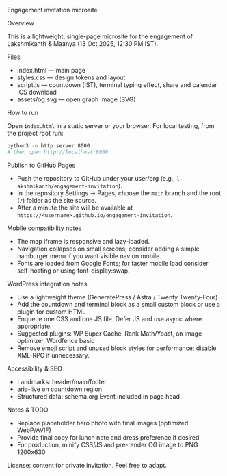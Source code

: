 Engagement invitation microsite

Overview

This is a lightweight, single-page microsite for the engagement of Lakshmikanth & Maanya (13 Oct 2025, 12:30 PM IST).

Files
- index.html — main page
- styles.css — design tokens and layout
- script.js — countdown (IST), terminal typing effect, share and calendar ICS download
- assets/og.svg — open graph image (SVG)

How to run

Open `index.html` in a static server or your browser. For local testing, from the project root run:

```bash
python3 -m http.server 8000
# then open http://localhost:8000
```

Publish to GitHub Pages

- Push the repository to GitHub under your user/org (e.g., `l-akshmikanth/engagement-invitation`).
- In the repository Settings → Pages, choose the `main` branch and the root (`/`) folder as the site source.
- After a minute the site will be available at `https://<username>.github.io/engagement-invitation`.

Mobile compatibility notes

- The map iframe is responsive and lazy-loaded.
- Navigation collapses on small screens; consider adding a simple hamburger menu if you want visible nav on mobile.
- Fonts are loaded from Google Fonts; for faster mobile load consider self-hosting or using font-display:swap.

WordPress integration notes
- Use a lightweight theme (GeneratePress / Astra / Twenty Twenty-Four)
- Add the countdown and terminal block as a small custom block or use a plugin for custom HTML
- Enqueue one CSS and one JS file. Defer JS and use async where appropriate.
- Suggested plugins: WP Super Cache, Rank Math/Yoast, an image optimizer, Wordfence basic
- Remove emoji script and unused block styles for performance; disable XML-RPC if unnecessary.

Accessibility & SEO
- Landmarks: header/main/footer
- aria-live on countdown region
- Structured data: schema.org Event included in page head

Notes & TODO
- Replace placeholder hero photo with final images (optimized WebP/AVIF)
- Provide final copy for lunch note and dress preference if desired
- For production, minify CSS/JS and pre-render OG image to PNG 1200x630

License: content for private invitation. Feel free to adapt.
